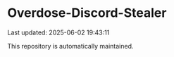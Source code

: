 # Overdose-Discord-Stealer

Last updated: 2025-06-02 19:43:11

This repository is automatically maintained.
